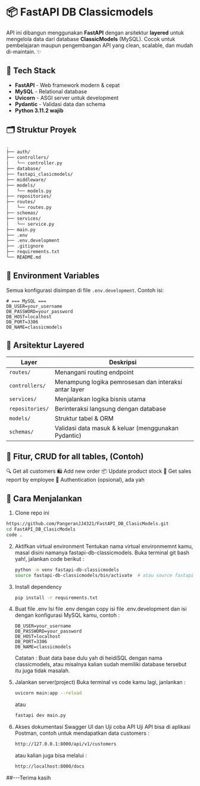 # 📦 FastAPI DB Classicmodels

API ini dibangun menggunakan **FastAPI** dengan arsitektur **layered** untuk mengelola data dari database **ClassicModels** (MySQL). Cocok untuk pembelajaran maupun pengembangan API yang clean, scalable, dan mudah di-maintain. ✨

## 🚀 Tech Stack

- **FastAPI** - Web framework modern & cepat
- **MySQL** - Relational database
- **Uvicorn** - ASGI server untuk development
- **Pydantic** - Validasi data dan schema
- **Python 3.11.2 wajib**

## 🗂️ Struktur Proyek

```bash
.
├── auth/
├── controllers/
│   └── controller.py
├── database/
├── fastapi_clasicmodels/
├── middleware/
├── models/
│   └── models.py
├── repositories/
├── routes/
│   └── routes.py
├── schemas/
├── services/
│   └── service.py
├── main.py
├── .env
├── .env.development
├── .gitignore
├── requirements.txt
└── README.md
```


## 🔐 Environment Variables

Semua konfigurasi disimpan di file `.env.development`. Contoh isi:

```env
# === MySQL ===
DB_USER=your_username
DB_PASSWORD=your_password
DB_HOST=localhost
DB_PORT=3306
DB_NAME=classicmodels
```

## 🧠 Arsitektur Layered

<table>
  <thead>
    <tr>
      <th>Layer</th>
      <th>Deskripsi</th>
    </tr>
  </thead>
  <tbody>
    <tr>
      <td><code>routes/</code></td>
      <td>Menangani routing endpoint</td>
    </tr>
    <tr>
      <td><code>controllers/</code></td>
      <td>Menampung logika pemrosesan dan interaksi antar layer</td>
    </tr>
    <tr>
      <td><code>services/</code></td>
      <td>Menjalankan logika bisnis utama</td>
    </tr>
    <tr>
      <td><code>repositories/</code></td>
      <td>Berinteraksi langsung dengan database</td>
    </tr>
    <tr>
      <td><code>models/</code></td>
      <td>Struktur tabel & ORM</td>
    </tr>
    <tr>
      <td><code>schemas/</code></td>
      <td>Validasi data masuk & keluar (menggunakan Pydantic)</td>
    </tr>
  </tbody>
</table>

## 📌 Fitur, CRUD for all tables, (Contoh)
🔍 Get all customers
🛍️ Add new order
📦 Update product stock
🧾 Get sales report by employee
🔐 Authentication (opsional), ada yah

## 🧪 Cara Menjalankan

1. Clone repo ini
  ```bash
  https://github.com/PangeranJJ4321/FastAPI_DB_ClasicModels.git
  cd FastAPI_DB_ClasicModels
  code .
  ```
2. Aktifkan virtual environment
   Tentukan nama virtual environmemnt kamu, masal disini namanya fastapi-db-classicmodels.
   Buka terminal git bash yah!, jalankan code berikut :
   ```bash
   python -m venv fastapi-db-classicmodels
   source fastapi-db-classicmodels/bin/activate  # atau source fastapi-db-classicmodels\Scripts\activate di Windows
   ```
4. Install dependency
   ```bash
   pip install -r requirements.txt
   ```
6. Buat file .env 
   Isi file .env dengan copy isi file .env.development dan isi dengan konfigurasi MySQL kamu, contoh : 
   ```env
   DB_USER=your_username
   DB_PASSWORD=your_password
   DB_HOST=localhost
   DB_PORT=3306
   DB_NAME=classicmodels
   ```
   Catatan : Buat data base dulu yah di heidiSQL dengan nama classicmodels, atau misalnya
   kalian sudah memiliki database tersebut itu juga tidak masalah.
8. Jalankan server(project)
   Buka terminal vs code kamu lagi, janlankan :
   ```bash
   uvicorn main:app --reload
   ```
   atau
   ```bash
   fastapi dev main.py
   ```

9. Akses dokumentasi Swagger UI dan Uji coba API
   Uji API bisa di aplikasi Postman, contoh untuk mendapatkan data customers :
   ```bash
   http://127.0.0.1:8000/api/v1/customers
   ```
   atau kalian juga bisa melalui :
   ```bash
   http://localhost:8000/docs
   ```


##---Terima kasih
   
   


